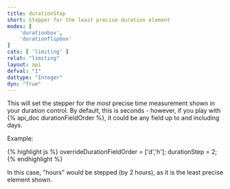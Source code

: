 ```yaml
---
title: durationStep
short: Stepper for the least precise duration element
modes: [
	'durationbox',
	'durationflipbox'
]
cats: [ 'limiting' ]
relat: "limiting"
layout: api
defval: "1"
dattype: "Integer"
dyn: "True"
---
```


This will set the stepper for the *most* precise time measurement shown in your
duration control.  By default, this is seconds - however, if you play with 
{% api_doc durationFieldOrder %}, it could be any field up to and including days.

Example:

{% highlight js %}
overrideDurationFieldOrder = ['d','h'];
durationStep = 2;
{% endhighlight %}

In this case, "hours" would be stepped (by 2 hours), as it is the least precise element shown.
